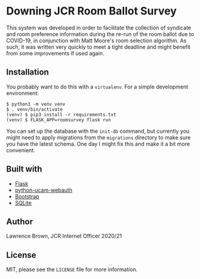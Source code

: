 # Downing JCR Room Ballot Survey

This system was developed in order to facilitate the collection of syndicate and room preference information during the re-run of the room ballot due to COVID-19, in conjunction with Matt Moore's room selection algorithm. As such, it was written very quickly to meet a tight deadline and might benefit from some improvements if used again.

## Installation

You probably want to do this with a `virtualenv`. For a simple development environment:

```
$ python3 -m venv venv
$ . venv/bin/activate
(venv) $ pip3 install -r requirements.txt
(venv) $ FLASK_APP=roomsurvey flask run
```

You can set up the database with the `init-db` command, but currently you might need to apply migrations
from the `migrations` directory to make sure you have the latest schema. One day I might fix this and make
it a bit more convenient.

## Built with

  * [Flask](https://flask.palletsprojects.com/en/1.1.x/)
  * [python-ucam-webauth](https://python-ucam-webauth.readthedocs.io/en/latest/index.html)
  * [Bootstrap](https://getbootstrap.com)
  * [SQLite](https://sqlite.org)

## Author

Lawrence Brown, JCR Internet Officer 2020/21

## License

MIT, please see the `LICENSE` file for more information.
